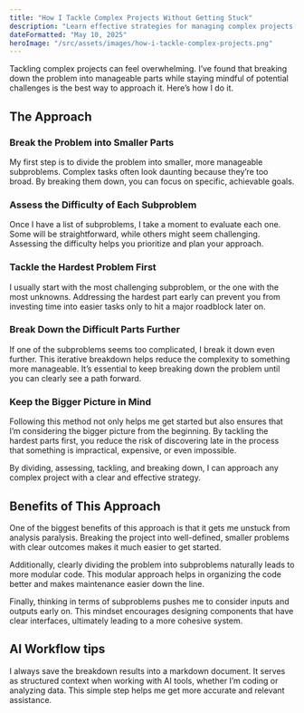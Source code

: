 ```yaml
---
title: "How I Tackle Complex Projects Without Getting Stuck"
description: "Learn effective strategies for managing complex projects, breaking them down into manageable pieces, and maintaining momentum throughout the development process."
dateFormatted: "May 10, 2025"
heroImage: "/src/assets/images/how-i-tackle-complex-projects.png"
--- 
```


Tackling complex projects can feel overwhelming. I’ve found that breaking down the problem into manageable parts while staying mindful of potential challenges is the best way to approach it. Here’s how I do it.

## The Approach

### Break the Problem into Smaller Parts

My first step is to divide the problem into smaller, more manageable subproblems. Complex tasks often look daunting because they’re too broad. By breaking them down, you can focus on specific, achievable goals.

### Assess the Difficulty of Each Subproblem

Once I have a list of subproblems, I take a moment to evaluate each one. Some will be straightforward, while others might seem challenging. Assessing the difficulty helps you prioritize and plan your approach.

### Tackle the Hardest Problem First

I usually start with the most challenging subproblem, or the one with the most unknowns. Addressing the hardest part early can prevent you from investing time into easier tasks only to hit a major roadblock later on.

### Break Down the Difficult Parts Further

If one of the subproblems seems too complicated, I break it down even further. This iterative breakdown helps reduce the complexity to something more manageable. It’s essential to keep breaking down the problem until you can clearly see a path forward.

### Keep the Bigger Picture in Mind

Following this method not only helps me get started but also ensures that I’m considering the bigger picture from the beginning. By tackling the hardest parts first, you reduce the risk of discovering late in the process that something is impractical, expensive, or even impossible.

By dividing, assessing, tackling, and breaking down, I can approach any complex project with a clear and effective strategy.

## Benefits of This Approach

One of the biggest benefits of this approach is that it gets me unstuck from analysis paralysis. Breaking the project into well-defined, smaller problems with clear outcomes makes it much easier to get started.

Additionally, clearly dividing the problem into subproblems naturally leads to more modular code. This modular approach helps in organizing the code better and makes maintenance easier down the line.

Finally, thinking in terms of subproblems pushes me to consider inputs and outputs early on. This mindset encourages designing components that have clear interfaces, ultimately leading to a more cohesive system.

## AI Workflow tips

I always save the breakdown results into a markdown document. It serves as structured context when working with AI tools, whether I’m coding or analyzing data. This simple step helps me get more accurate and relevant assistance.
